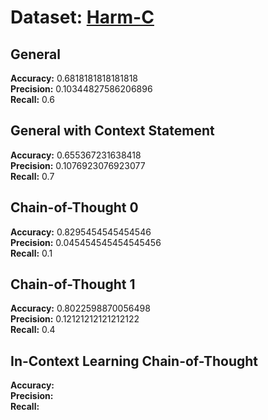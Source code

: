 # Dataset: [Harm-C](https://github.com/LCS2-IIITD/MOMENTA)

## General

**Accuracy:** 0.6818181818181818    
**Precision:** 0.10344827586206896   
**Recall:** 0.6  

## General with Context Statement

**Accuracy:** 0.655367231638418   
**Precision:** 0.1076923076923077  
**Recall:** 0.7 

## Chain-of-Thought 0

**Accuracy:** 0.8295454545454546      
**Precision:** 0.045454545454545456    
**Recall:** 0.1   

## Chain-of-Thought 1

**Accuracy:** 0.8022598870056498      
**Precision:** 0.12121212121212122    
**Recall:** 0.4 

## In-Context Learning Chain-of-Thought

**Accuracy:**   
**Precision:**  
**Recall:** 